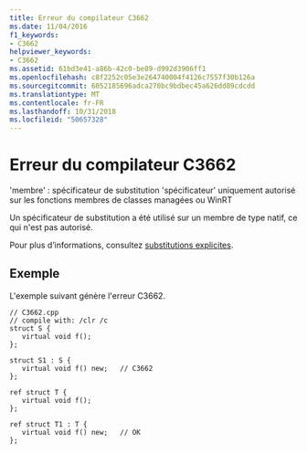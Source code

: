 ```yaml
---
title: Erreur du compilateur C3662
ms.date: 11/04/2016
f1_keywords:
- C3662
helpviewer_keywords:
- C3662
ms.assetid: 61bd3e41-a86b-42c0-be89-d992d3906ff1
ms.openlocfilehash: c8f2252c05e3e264740004f4126c7557f30b126a
ms.sourcegitcommit: 6052185696adca270bc9bdbec45a626dd89cdcdd
ms.translationtype: MT
ms.contentlocale: fr-FR
ms.lasthandoff: 10/31/2018
ms.locfileid: "50657328"
---
```

# <a name="compiler-error-c3662"></a>Erreur du compilateur C3662

'membre' : spécificateur de substitution 'spécificateur' uniquement autorisé sur les fonctions membres de classes managées ou WinRT

Un spécificateur de substitution a été utilisé sur un membre de type natif, ce qui n'est pas autorisé.

Pour plus d’informations, consultez [substitutions explicites](../../windows/explicit-overrides-cpp-component-extensions.md).

## <a name="example"></a>Exemple

L'exemple suivant génère l'erreur C3662.

```
// C3662.cpp
// compile with: /clr /c
struct S {
   virtual void f();
};

struct S1 : S {
   virtual void f() new;   // C3662
};

ref struct T {
   virtual void f();
};

ref struct T1 : T {
   virtual void f() new;   // OK
};
```